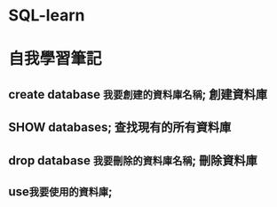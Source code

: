 # SQL-learn
自我學習筆記
=
create database `我要創建的資料庫名稱`;
創建資料庫
-
SHOW databases;
查找現有的所有資料庫
-
drop database `我要刪除的資料庫名稱`;
刪除資料庫
-

use`我要使用的資料庫`;
-
